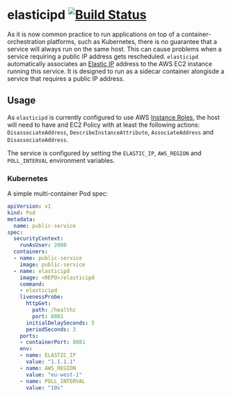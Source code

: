 # elasticipd [![Build Status](https://github.com/syscll/elasticipd/workflows/build/badge.svg)](https://github.com/syscll/elasticipd/actions)


As it is now common practice to run applications on top of a container-orchestration platforms, such as Kubernetes, there is no guarantee that a service will always run on the same host. This can cause problems when a service requiring a public IP address gets rescheduled.
`elasticipd` automatically associates an [Elastic IP](https://docs.aws.amazon.com/AWSEC2/latest/UserGuide/elastic-ip-addresses-eip.html) address to the AWS EC2 instance running this service. It is designed to run as a sidecar container alongisde a service that requires a public IP address.

## Usage
As `elasticipd` is currently configured to use AWS [Instance Roles](https://docs.aws.amazon.com/AWSEC2/latest/UserGuide/iam-roles-for-amazon-ec2.html), the host will need to have and EC2 Policy with at least the following actions: `DisassociateAddress`, `DescribeInstanceAttribute`, `AssociateAddress` and `DisassociateAddress`.

The service is configured by setting the `ELASTIC_IP`, `AWS_REGION` and `POLL_INTERVAL` environment variables.

### Kubernetes
A simple multi-container Pod spec:
```yaml
apiVersion: v1
kind: Pod
metadata:
  name: public-service
spec:
  securityContext:
    runAsUser: 2000
  containers:
  - name: public-service
    image: public-service
  - name: elasticipd
    image: <REPO>/elasticipd
    command:
    - elasticipd
    livenessProbe:
      httpGet:
        path: /healthz
        port: 8081
      initialDelaySeconds: 5
      periodSeconds: 3
    ports:
    - containerPort: 8081
    env:
    - name: ELASTIC_IP
      value: "1.1.1.1"
    - name: AWS_REGION
      value: "eu-west-1"
    - name: POLL_INTERVAL
      value: "10s"
```
